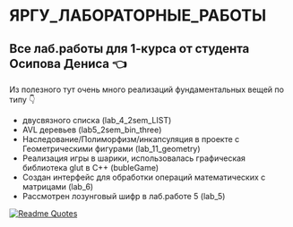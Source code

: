 # ЯРГУ_ЛАБОРАТОРНЫЕ_РАБОТЫ
## Все лаб.работы для 1-курса от студента Осипова Дениса :point_left:

Из полезного тут очень много реализаций фундаментальных вещей по типу :point_down:
 - двусвязного списка (lab_4_2sem_LIST)
 - AVL деревьев (lab5_2sem_bin_three)
 - Наследование/Полиморфизм/инкапсуляция в проекте с Геометрическими фигурами (lab_11_geometry)
 - Реализация игры в шарики, использовалась графическая библиотека glut в C++ (bubleGame)
 - Создан интерфейс для обработки операций математических с матрицами (lab_6)
 - Рассмотрен лозунговый шифр в лаб.работе 5 (lab_5)





[![Readme Quotes](https://quotes-github-readme.vercel.app/api?type=horizontal&theme=dark)](https://github.com/piyushsuthar/github-readme-quotes)



